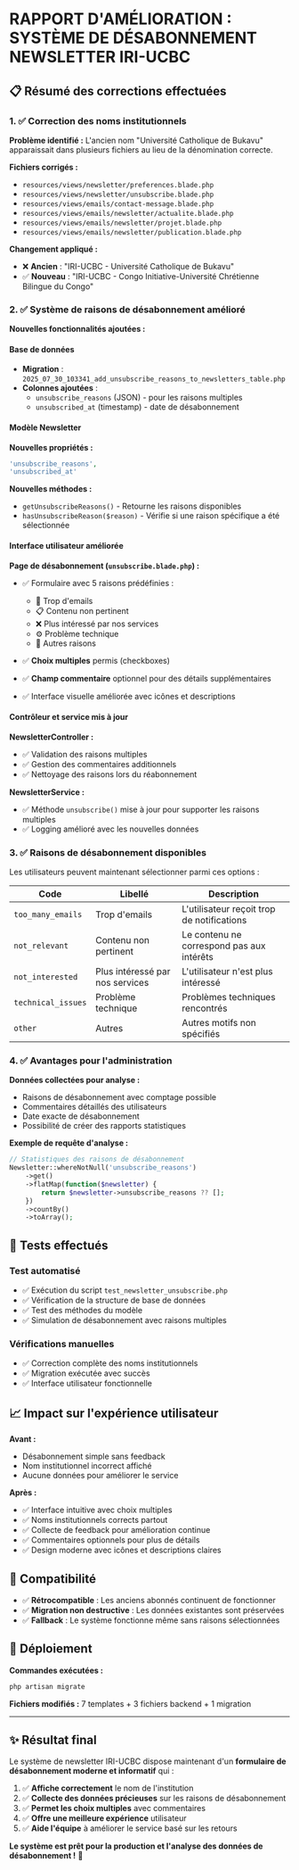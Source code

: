 # RAPPORT D'AMÉLIORATION : SYSTÈME DE DÉSABONNEMENT NEWSLETTER IRI-UCBC

## 📋 Résumé des corrections effectuées

### 1. ✅ Correction des noms institutionnels

**Problème identifié :** L'ancien nom "Université Catholique de Bukavu" apparaissait dans plusieurs fichiers au lieu de la dénomination correcte.

**Fichiers corrigés :**
- `resources/views/newsletter/preferences.blade.php`
- `resources/views/newsletter/unsubscribe.blade.php`
- `resources/views/emails/contact-message.blade.php`
- `resources/views/emails/newsletter/actualite.blade.php`
- `resources/views/emails/newsletter/projet.blade.php`
- `resources/views/emails/newsletter/publication.blade.php`

**Changement appliqué :**
- ❌ **Ancien** : "IRI-UCBC - Université Catholique de Bukavu"
- ✅ **Nouveau** : "IRI-UCBC - Congo Initiative-Université Chrétienne Bilingue du Congo"

### 2. ✅ Système de raisons de désabonnement amélioré

**Nouvelles fonctionnalités ajoutées :**

#### Base de données
- **Migration** : `2025_07_30_103341_add_unsubscribe_reasons_to_newsletters_table.php`
- **Colonnes ajoutées** :
  - `unsubscribe_reasons` (JSON) - pour les raisons multiples
  - `unsubscribed_at` (timestamp) - date de désabonnement

#### Modèle Newsletter
**Nouvelles propriétés :**
```php
'unsubscribe_reasons',
'unsubscribed_at'
```

**Nouvelles méthodes :**
- `getUnsubscribeReasons()` - Retourne les raisons disponibles
- `hasUnsubscribeReason($reason)` - Vérifie si une raison spécifique a été sélectionnée

#### Interface utilisateur améliorée
**Page de désabonnement (`unsubscribe.blade.php`) :**
- ✅ Formulaire avec 5 raisons prédéfinies :
  - 📧 Trop d'emails
  - 📋 Contenu non pertinent  
  - ❌ Plus intéressé par nos services
  - ⚙️ Problème technique
  - 💭 Autres raisons

- ✅ **Choix multiples** permis (checkboxes)
- ✅ **Champ commentaire** optionnel pour des détails supplémentaires
- ✅ Interface visuelle améliorée avec icônes et descriptions

#### Contrôleur et service mis à jour
**NewsletterController :**
- ✅ Validation des raisons multiples
- ✅ Gestion des commentaires additionnels
- ✅ Nettoyage des raisons lors du réabonnement

**NewsletterService :**
- ✅ Méthode `unsubscribe()` mise à jour pour supporter les raisons multiples
- ✅ Logging amélioré avec les nouvelles données

### 3. ✅ Raisons de désabonnement disponibles

Les utilisateurs peuvent maintenant sélectionner parmi ces options :

| Code | Libellé | Description |
|------|---------|-------------|
| `too_many_emails` | Trop d'emails | L'utilisateur reçoit trop de notifications |
| `not_relevant` | Contenu non pertinent | Le contenu ne correspond pas aux intérêts |
| `not_interested` | Plus intéressé par nos services | L'utilisateur n'est plus intéressé |
| `technical_issues` | Problème technique | Problèmes techniques rencontrés |
| `other` | Autres | Autres motifs non spécifiés |

### 4. ✅ Avantages pour l'administration

**Données collectées pour analyse :**
- Raisons de désabonnement avec comptage possible
- Commentaires détaillés des utilisateurs
- Date exacte de désabonnement
- Possibilité de créer des rapports statistiques

**Exemple de requête d'analyse :**
```php
// Statistiques des raisons de désabonnement
Newsletter::whereNotNull('unsubscribe_reasons')
    ->get()
    ->flatMap(function($newsletter) {
        return $newsletter->unsubscribe_reasons ?? [];
    })
    ->countBy()
    ->toArray();
```

## 🧪 Tests effectués

### Test automatisé
- ✅ Exécution du script `test_newsletter_unsubscribe.php`
- ✅ Vérification de la structure de base de données
- ✅ Test des méthodes du modèle
- ✅ Simulation de désabonnement avec raisons multiples

### Vérifications manuelles
- ✅ Correction complète des noms institutionnels
- ✅ Migration exécutée avec succès
- ✅ Interface utilisateur fonctionnelle

## 📈 Impact sur l'expérience utilisateur

**Avant :**
- Désabonnement simple sans feedback
- Nom institutionnel incorrect affiché
- Aucune données pour améliorer le service

**Après :**
- ✅ Interface intuitive avec choix multiples
- ✅ Noms institutionnels corrects partout
- ✅ Collecte de feedback pour amélioration continue
- ✅ Commentaires optionnels pour plus de détails
- ✅ Design moderne avec icônes et descriptions claires

## 🔄 Compatibilité

- ✅ **Rétrocompatible** : Les anciens abonnés continuent de fonctionner
- ✅ **Migration non destructive** : Les données existantes sont préservées
- ✅ **Fallback** : Le système fonctionne même sans raisons sélectionnées

## 🚀 Déploiement

**Commandes exécutées :**
```bash
php artisan migrate
```

**Fichiers modifiés :** 7 templates + 3 fichiers backend + 1 migration

---

## ✨ Résultat final

Le système de newsletter IRI-UCBC dispose maintenant d'un **formulaire de désabonnement moderne et informatif** qui :

1. ✅ **Affiche correctement** le nom de l'institution
2. ✅ **Collecte des données précieuses** sur les raisons de désabonnement
3. ✅ **Permet les choix multiples** avec commentaires
4. ✅ **Offre une meilleure expérience** utilisateur
5. ✅ **Aide l'équipe** à améliorer le service basé sur les retours

**Le système est prêt pour la production et l'analyse des données de désabonnement !** 🎉
